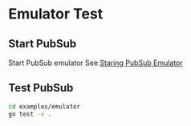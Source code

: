 # Emulator Test

## Start PubSub

Start PubSub emulator
See [Staring PubSub Emulator](../../README.md#PubSub)

## Test PubSub

```bash
cd examples/emulator
go test -v .
```
